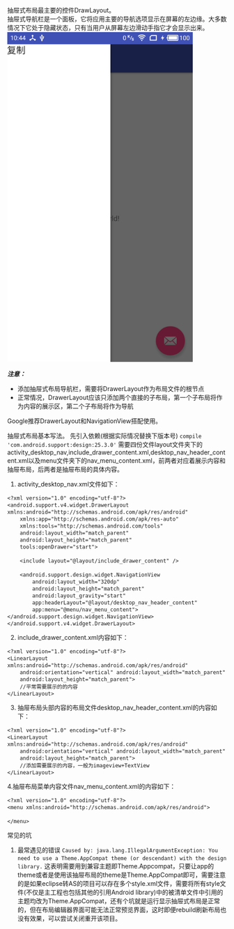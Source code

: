 抽屉式布局最主要的控件DrawLayout。  
抽屉式导航栏是一个面板，它将应用主要的导航选项显示在屏幕的左边缘。大多数情况下它处于隐藏状态，只有当用户从屏幕左边滑动手指它才会显示出来。
![20170606104518.png](../../../../../Pictures\20170606\20170606104518.png)  

***注意：***
 
 * 添加抽屉式布局导航栏，需要将DrawerLayout作为布局文件的根节点
 * 正常情况，DrawerLayout应该只添加两个直接的子布局，第一个子布局将作为内容的展示区，第二个子布局将作为导航
 
 Google推荐DrawerLayout和NavigationView搭配使用。

抽屉式布局基本写法。
先引入依赖(根据实际情况替换下版本号)
`compile 'com.android.support:design:25.3.0'`
需要四份文件layout文件夹下的activity_desktop_nav,include_drawer_content.xml,desktop_nav_header_content.xml以及menu文件夹下的nav_menu_content.xml，前两者对应着展示内容和抽屉布局，后两者是抽屉布局的具体内容。

1. activity_desktop_nav.xml文件如下：
```
<?xml version="1.0" encoding="utf-8"?>
<android.support.v4.widget.DrawerLayout xmlns:android="http://schemas.android.com/apk/res/android"
    xmlns:app="http://schemas.android.com/apk/res-auto"
    xmlns:tools="http://schemas.android.com/tools"
    android:layout_width="match_parent"
    android:layout_height="match_parent"
    tools:openDrawer="start">

    <include layout="@layout/include_drawer_content" />

    <android.support.design.widget.NavigationView
        android:layout_width="320dp"
        android:layout_height="match_parent"
        android:layout_gravity="start"
        app:headerLayout="@layout/desktop_nav_header_content"
        app:menu="@menu/nav_menu_content"></android.support.design.widget.NavigationView>
</android.support.v4.widget.DrawerLayout>
```
2. include_drawer_content.xml内容如下：
```
<?xml version="1.0" encoding="utf-8"?>
<LinearLayout xmlns:android="http://schemas.android.com/apk/res/android"
    android:orientation="vertical" android:layout_width="match_parent"
    android:layout_height="match_parent">
    //平常需要展示的的内容
</LinearLayout>
```
3. 抽屉布局头部内容的布局文件desktop_nav_header_content.xml的内容如下：
```
<?xml version="1.0" encoding="utf-8"?>
<LinearLayout xmlns:android="http://schemas.android.com/apk/res/android"
    android:orientation="vertical" android:layout_width="match_parent"
    android:layout_height="match_parent">
    //添加需要展示的内容，一般为imageview+TextView
</LinearLayout>
```
4.抽屉布局菜单内容文件nav_menu_content.xml的内容如下：
```
<?xml version="1.0" encoding="utf-8"?>
<menu xmlns:android="http://schemas.android.com/apk/res/android">

</menu>
```


常见的坑

1. 最常遇见的错误
`Caused by: java.lang.IllegalArgumentException: You need to use a Theme.AppCompat theme (or descendant) with the design library.`
这表明需要用到兼容主题即Theme.Appcompat，只要让app的theme或者是使用该抽屉布局的theme是Theme.AppCompat即可，需要注意的是如果eclipse转AS的项目可以存在多个style.xml文件，需要将所有style文件(不仅是主工程也包括其他的引用Android library)中的被清单文件中引用的主题均改为Theme.AppCompat，还有个坑就是运行显示抽屉式布局是正常的，但在布局编辑器界面可能无法正常预览界面，这时即便rebuild刷新布局也没有效果，可以尝试关闭重开该项目。
